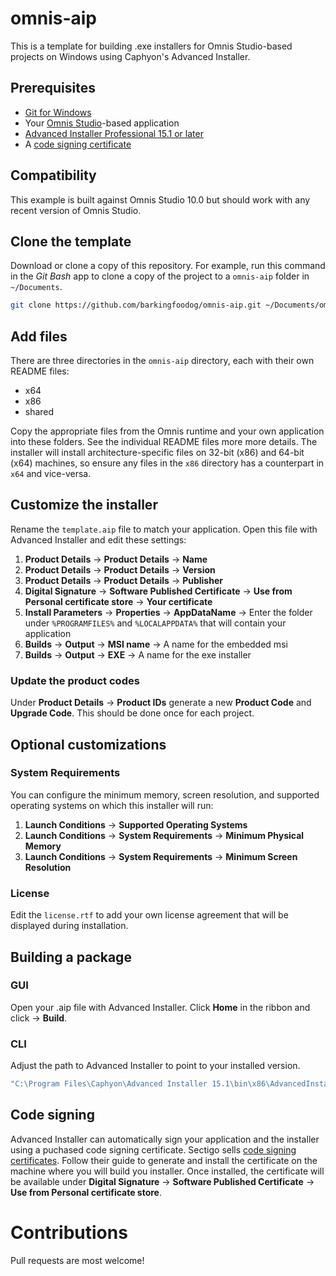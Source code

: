 # omnis-aip
This is a template for building .exe installers for Omnis Studio-based projects on Windows using Caphyon's Advanced Installer.

## Prerequisites
* [Git for Windows](https://git-scm.com/download/win)
* Your [Omnis Studio](http://www.omnis.net)-based application
* [Advanced Installer Professional 15.1 or later](https://www.advancedinstaller.com)
* A [code signing certificate](https://sectigo.com/products/signing-certificates/code-signing)

## Compatibility
This example is built against Omnis Studio 10.0 but should work with any recent version of Omnis Studio.

## Clone the template
Download or clone a copy of this repository. For example, run this command in the *Git Bash* app to clone a copy of the project to a `omnis-aip` folder in `~/Documents`.
```bash
git clone https://github.com/barkingfoodog/omnis-aip.git ~/Documents/omnis-aip
```

## Add files
There are three directories in the `omnis-aip` directory, each with their own README files:
* x64
* x86
* shared

Copy the appropriate files from the Omnis runtime and your own application into these folders. See the individual README files more more details. The installer will install architecture-specific files on 32-bit (x86) and 64-bit (x64) machines, so ensure any files in the `x86` directory has a counterpart in `x64` and vice-versa.

## Customize the installer
Rename the `template.aip` file to match your application. Open this file with Advanced Installer and edit these settings:
 1. **Product Details** -> **Product Details** -> **Name**
 1. **Product Details** -> **Product Details** -> **Version**
 1. **Product Details** -> **Product Details** -> **Publisher**
 1. **Digital Signature** -> **Software Published Certificate** -> **Use from Personal certificate store** -> **Your certificate**
 1. **Install Parameters** -> **Properties** -> **AppDataName** -> Enter the folder under `%PROGRAMFILES%` and `%LOCALAPPDATA%` that will contain your application
 1. **Builds** -> **Output** -> **MSI name** -> A name for the embedded msi
 1. **Builds** -> **Output** -> **EXE** -> A name for the exe installer

### Update the product codes
Under **Product Details** -> **Product IDs** generate a new **Product Code** and **Upgrade Code**. This should be done once for each project.

## Optional customizations
### System Requirements
You can configure the minimum memory, screen resolution, and supported operating systems on which this installer will run:

 1. **Launch Conditions** -> **Supported Operating Systems**
 1. **Launch Conditions** -> **System Requirements** -> **Minimum Physical Memory**
 1. **Launch Conditions** -> **System Requirements** -> **Minimum Screen Resolution**

### License
Edit the `license.rtf` to add your own license agreement that will be displayed during installation.

## Building a package
### GUI
Open your .aip file with Advanced Installer. Click **Home** in the ribbon and click -> **Build**.

### CLI
Adjust the path to Advanced Installer to point to your installed version.
```powershell
"C:\Program Files\Caphyon\Advanced Installer 15.1\bin\x86\AdvancedInstaller.com" /build "[path to your .aip]"
```

## Code signing
Advanced Installer can automatically sign your application and the installer using a puchased code signing certificate. Sectigo sells [code signing certificates](https://sectigo.com/products/signing-certificates/code-signing). Follow their guide to generate and install the certificate on the machine where you will build you installer. Once installed, the certificate will be available under **Digital Signature** -> **Software Published Certificate** -> **Use from Personal certificate store**.

#
# Contributions
Pull requests are most welcome!